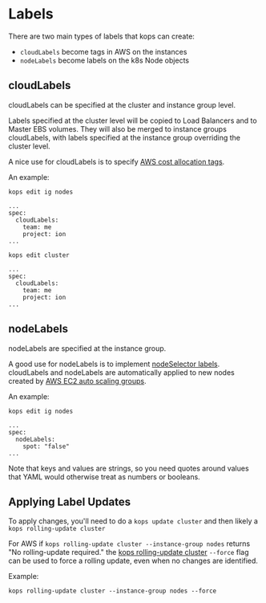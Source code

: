 # Labels

There are two main types of labels that kops can create:

* `cloudLabels` become tags in AWS on the instances
* `nodeLabels` become labels on the k8s Node objects

## cloudLabels

cloudLabels can be specified at the cluster and instance group level.

Labels specified at the cluster level will be copied to Load Balancers and to Master EBS volumes. They will also be merged to instance groups cloudLabels, with labels specified at the instance group overriding the cluster level.

A nice use for cloudLabels is to specify [AWS cost allocation tags](http://docs.aws.amazon.com/awsaccountbilling/latest/aboutv2/cost-alloc-tags.html).

An example:

`kops edit ig nodes`

```
...
spec: 
  cloudLabels:
    team: me
    project: ion
...
```

`kops edit cluster`

```
...
spec: 
  cloudLabels:
    team: me
    project: ion
...
```

## nodeLabels

nodeLabels are specified at the instance group.

A good use for nodeLabels is to implement [nodeSelector labels](https://kubernetes.io/docs/concepts/configuration/assign-pod-node/#step-two-add-a-nodeselector-field-to-your-pod-configuration).
cloudLabels and nodeLabels are automatically applied to new nodes created by [AWS EC2 auto scaling groups](https://aws.amazon.com/autoscaling/).

An example:

`kops edit ig nodes`

```
...
spec: 
  nodeLabels:
    spot: "false"
...
```

Note that keys and values are strings, so you need quotes around values that YAML would otherwise treat as numbers or booleans.

## Applying Label Updates

To apply changes, you'll need to do a `kops update cluster` and then likely a `kops rolling-update cluster`

For AWS if `kops rolling-update cluster --instance-group nodes` returns "No rolling-update required." the [kops rolling-update cluster](cli/kops_rolling-update_cluster.md) `--force` flag can be used to force a rolling update, even when no changes are identified.

Example:

`kops rolling-update cluster --instance-group nodes --force`
